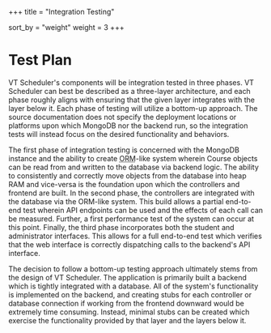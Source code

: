 +++
title = "Integration Testing"

sort_by = "weight"
weight = 3
+++

# Test Plan

VT Scheduler's components will be integration tested in three phases. VT Scheduler can best be described as a three-layer architecture, and each phase roughly aligns with ensuring that the given layer integrates with the layer below it. Each phase of testing will utilize a bottom-up approach. The source documentation does not specify the deployment locations or platforms upon which MongoDB nor the backend run, so the integration tests will instead focus on the desired functionality and behaviors.

The first phase of integration testing is concerned with the MongoDB instance and the ability to create <abbr title="Object Relational Mapping" >ORM</abbr>-like system wherein Course objects can be read from and written to the database via backend logic. The ability to consistently and correctly move objects from the database into heap RAM and vice-versa is the foundation upon which the controllers and frontend are built. In the second phase, the controllers are integrated with the database via the ORM-like system. This build allows a partial end-to-end test wherein API endpoints can be used and the effects of each call can be measured. Further, a first performance test of the system can occur at this point. Finally, the third phase incorporates both the student and administrator interfaces. This allows for a full end-to-end test which verifies that the web interface is correctly dispatching calls to the backend's API interface.

The decision to follow a bottom-up testing approach ultimately stems from the design of VT Scheduler. The application is primarily built a backend which is tightly integrated with a database. All of the system's functionality is implemented on the backend, and creating stubs for each controller or database connection if working from the frontend downward would be extremely time consuming. Instead, minimal stubs can be created which exercise the functionality provided by that layer and the layers below it.